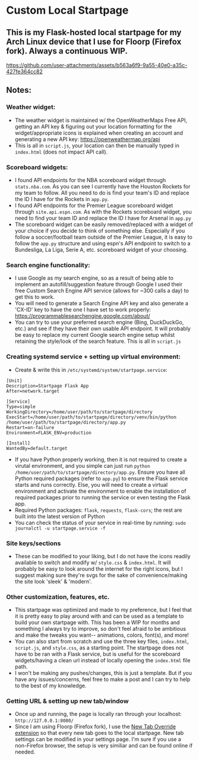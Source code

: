 # Custom Local Startpage

## This is my Flask-hosted local startpage for my Arch Linux device that I use for Floorp (Firefox fork). Always a continuous WIP.
https://github.com/user-attachments/assets/b563a6f9-9a55-40e0-a35c-427fe364cc82

## Notes:
### Weather widget:
- The weather widget is maintained w/ the OpenWeatherMaps Free API, getting an API key & figuring out your location formatting for the widget/appropriate icons is explained when creating an account and generating a new API key: https://openweathermap.org/api
- This is all in `script.js`, your location can then be manually typed in `index.html` (does not impact API call).

### Scoreboard widgets:
- I found API endpoints for the NBA scoreboard widget through `stats.nba.com`. As you can see I currently have the Houston Rockets for my team to follow. All you need to do is find your team's ID and replace the ID I have for the Rockets in `app.py`.
- I found API endpoints for the Premier League scoreboard widget through `site.api.espn.com`. As with the Rockets scoreboard widget, you need to find your team ID and replace the ID I have for Arsenal in `app.py`
- The scoreboard widget can be easily removed/replaced with a widget of your choice if you decide to think of something else. Especially if you follow a soccer/football team outside of the Premier League, it is easy to follow the `app.py` structure and using espn's API endpoint to switch to a Bundesliga, La Liga, Serie A, etc. scoreboard widget of your choosing.

### Search engine functionality:
- I use Google as my search engine, so as a result of being able to implement an autofill/suggestion feature through Google I used their free Custom Search Engine API service (allows for ~300 calls a day) to get this to work.
- You will need to generate a Search Engine API key and also generate a 'CX-ID' key to have the one I have set to work properly: https://programmablesearchengine.google.com/about/
- You can try to use your preferred search engine (Bing, DuckDuckGo, etc.) and see if they have their own usable API endpoint. It will probably be easy to replace my current Google search engine setup whilst retaining the style/look of the search feature. This is all in `script.js`

### Creating systemd service + setting up virtual environment:
- Create & write this in `/etc/systemd/system/startpage.service`:

```
[Unit]
Description=Startpage Flask App
After=network.target

[Service]
Type=simple
WorkingDirectory=/home/user/path/to/startpage/directory
ExecStart=/home/user/path/to/startpage/directory/venv/bin/python /home/user/path/to/startpage/directory/app.py
Restart=on-failure
Environment=FLASK_ENV=production

[Install]
WantedBy=default.target
```
- If you have Python properly working, then it is not required to create a virutal environment, and you simple can just run `python /home/user/path/to/startpage/directory/app.py`. Ensure you have all Python required packages (refer to `app.py`) to ensure the Flask service starts and runs correctly. Else, you will need to create a virtual environment and activate the environment to enable the installation of required packages prior to running the service or even testing the Flask app.
- Required Python packages: `flask`, `requests`, `flask-cors`; the rest are built into the latest version of Python
- You can check the status of your service in real-time by running: `sudo journalctl -u startpage.service -f`

### Site keys/sections
- These can be modified to your liking, but I do not have the icons readily available to switch and modify w/ `style.css` & `index.html`. It will probably be easy to look around the internet for the right icons, but I suggest making sure they're svgs for the sake of convenience/making the site look 'sleek' & 'modern'.

### Other customization, features, etc.
- This startpage was optimized and made to my preference, but I feel that it is pretty easy to play around with and can be used as a template to build your own startpage with. This has been a WIP for months and something I always try to improve, so don't feel afraid to be ambitious and make the tweaks you want-- animations, colors, font(s), and more!
- You can also start from scratch and use the three key files, `index.html`, `script.js`, and `style.css`, as a starting point. The startpage does not have to be ran with a Flask service, but is useful for the scoreboard widgets/having a clean url instead of locally opening the `index.html` file path.
- I won't be making any pushes/changes, this is just a template. But if you have any issues/concerns, feel free to make a post and I can try to help to the best of my knowledge.
### Getting URL & setting up new tab/window
- Once up and running, the page is locally ran through your localhost: `http://127.0.0.1:8080/`
- Since I am using Floorp (Firefox fork), I use the [New Tab Override extension](https://addons.mozilla.org/en-US/firefox/addon/new-tab-override/) so that every new tab goes to the local startpage. New tab settings can be modified in your settings page. I'm sure if you use a non-Firefox browser, the setup is very similiar and can be found online if needed.
